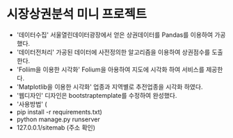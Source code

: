 # 시장상권분석 미니 프로젝트
* '데이터수집' 서울열린데이터광장에서 얻은 상권데이터를 Pandas를 이용하여 가공했다.
* '데이터전처리' 가공된 데이터에 사전정의한 알고리즘을 이용하여 상권점수를 도출한다.
* 'Foliim을 이용한 시각화' Folium을 아용하여 지도에 시각화 하여 서비스를 제공한다.
* 'Matplotlib을 이용한 시각화' 업종과 지역별로 추전업종을 시각화 하였다. 
* '웹디자인' 디자인은 bootstraptemplate를 수정하여 완성했다.
* '사용방법' (
* pip install -r requirements.txt) 
* python manage.py runserver 
* 127.0.0.1/sitemab (주소 확인)

